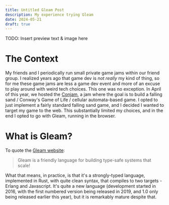 ```yaml
---
title: Untitled Gleam Post
description: My experience trying Gleam
date: 2024-05-21
draft: true
---
```


TODO: Insert preview text & image here

<!-- more -->

# The Context

My friends and I periodically run small private game jams within our friend group. I realized years ago that game dev is _not really_ my kind of thing, so for me these game jams are less a game dev event and more of an excuse to play around with weird tech choices. This one was no exception. In April of this year, we hosted the [Conjam](https://www.cs.mun.ca/~jaharrhy/gamedev/jams/conjam-apr2024/), a jam where the goal is to build a falling sand / Conway's Game of Life / cellular automata-based game. I opted to just implement a fairly standard falling sand game, and I decided I wanted to target my game to the web. This substantially limited my choices, and in the end I opted to go with Gleam, running in the browser.

# What is Gleam?

To quote the [Gleam website](https://gleam.run):

> Gleam is a friendly language for building type-safe systems that scale!

What that means, in practice, is that it's a strongly-typed language, implemented in Rust, with quite clean syntax, that compiles to two targets - Erlang and Javascript. It's quite a new language (development started in 2016, with the first numbered version being released in 2019, and 1.0 only being released earlier this year), but it is remarkably mature despite that.
